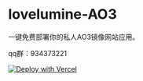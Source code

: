 # lovelumine-AO3

一键免费部署你的私人AO3镜像网站应用。

qq群：934373221

[![Deploy with Vercel](https://vercel.com/button)](https://vercel.com/new/clone?repository-url=https%3A%2F%2Fgithub.com%2FLovelumine%2Flovelumine-AO3&project-name=lovelumine-AO3&repository-name=lovelumine-AO3)

